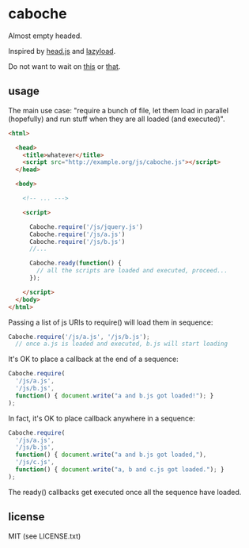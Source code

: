 
# caboche

Almost empty headed.

Inspired by [head.js](http://headjs.com/) and [lazyload](https://github.com/rgrove/lazyload/).

Do not want to wait on [this](https://github.com/headjs/headjs/issues/203) or [that](https://github.com/rgrove/lazyload/pull/10).


## usage

The main use case: "require a bunch of file, let them load in parallel (hopefully) and run stuff when they are all loaded (and executed)".

```html
<html>

  <head>
    <title>whatever</title>
    <script src="http://example.org/js/caboche.js"></script>
  </head>

  <body>

    <!-- ... --->

    <script>

      Caboche.require('/js/jquery.js')
      Caboche.require('/js/a.js')
      Caboche.require('/js/b.js')
      //...

      Caboche.ready(function() {
        // all the scripts are loaded and executed, proceed...
      });

    </script>
  </body>
</html>
```

Passing a list of js URIs to require() will load them in sequence:

```js
Caboche.require('/js/a.js', '/js/b.js');
  // once a.js is loaded and executed, b.js will start loading
```

It's OK to place a callback at the end of a sequence:

```js
Caboche.require(
  '/js/a.js',
  '/js/b.js',
  function() { document.write("a and b.js got loaded!"); }
);
```

In fact, it's OK to place callback anywhere in a sequence:

```js
Caboche.require(
  '/js/a.js',
  '/js/b.js',
  function() { document.write("a and b.js got loaded,"),
  '/js/c.js',
  function() { document.write("a, b and c.js got loaded."); }
);
```

The ready() callbacks get executed once all the sequence have loaded.


## license

MIT (see LICENSE.txt)

